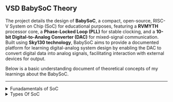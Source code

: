 ## VSD BabySoC Theory


The project details the design of **BabySoC**, a compact, open-source, RISC-V System on Chip (SoC) for educational purposes, featuring a **RVMYTH** processor core, a **Phase-Locked Loop (PLL)** for stable clocking, and a **10-bit Digital-to-Analog Converter (DAC)** for mixed-signal communication. Built using **Sky130 technology**, BabySoC aims to provide a documented platform for learning digital-analog system design by enabling the DAC to convert digital data into analog signals, facilitating interaction with external devices for output.

Below is a basic understanding document of theoretical concepts of my learnings about the BabySoC.

---
<details>
   <summary> Funadamentals of SoC </summary>

   ### 📖 Theory – Fundamentals of SoC

A **System on a Chip (SoC)** is a **single integrated circuit (IC)** that combines multiple electronic components, such as processors, memory, input/output ports, and various functional units like GPUs and modems, into one compact chip. SoCs are foundational to modern electronics, notably in smartphones, tablets, and laptops, because their high integration:  

- Reduces device size 📏  
- Decreases power consumption ⚡  
- Optimizes performance by shortening signal paths 🚀  
- Offers significant cost benefits 💰  

### 🛠 What SoC Includes

1. **Central Processing Unit (CPU):**  
   The "brain" of the SoC, responsible for executing instructions and managing tasks for the overall system 🧠

2. **Memory:**  
   Includes on-chip RAM **(Random Access Memory)** for temporary data storage and ROM **(Read-Only Memory)** for permanent system instructions and firmware 💾

3. **Input/Output (I/O) Interfaces:**  
   Allows the SoC to communicate with other devices and components, such as USB, SPI, and I2C 🔌

4. **Power Management Units:**  
   Circuits designed to manage and optimize the power consumption of the entire system, crucial for battery-powered devices 🔋

5. **Digital Signal Processor (DSP):**  
   Optimized for signal processing tasks, such as data collection, processing, and decoding images 🎵📷

6. **Connectivity Modules:**  
   Integrated components for wireless communication, such as Wi-Fi and Bluetooth 🌐

---

### ✨ Benefits of SoCs

1. **Miniaturization:** Enables smaller and more portable electronic devices 📱  
2. **Performance:** Reduced distances between components on a single chip improve signal integrity and speed ⚡  
3. **Power Efficiency:** Highly integrated designs often lead to lower overall power consumption 🔋  
4. **Cost-Effectiveness:** Mass production of a single complex chip can be more economical than manufacturing and assembling many separate chips 💰  
5. **Customization:** SoCs can be tailored with specific components to meet the unique requirements of different electronic systems 🎯  

---

### 🌍 Where You Can Find SoCs

SoCs are used in a vast array of devices:  

1. **Mobile Devices:** Smartphones and tablets heavily rely on SoCs for their compact design and diverse functionality 📱  
2. **Computers:** Used in laptops and desktops to integrate essential components 💻  
3. **Automotive Systems:** Improving processing power and connectivity in modern vehicles 🚗  
4. **Wearable Devices:** Essential for integrating powerful computing into small, wearable form factors ⌚  
5. **Medical Devices:** Enhancing processing capabilities in patient monitoring and diagnostic equipment 🏥  

---

### 🔹 Examples of Popular SoCs

1. **Apple A-series:** The processor at the core of iPhones, such as the A15 Bionic or A16 Bionic 🍏  
2. **Apple M-series:** Powerful SoCs found in modern MacBooks and iPads, like the M1 or M2 💻  
3. **Qualcomm Snapdragon:** Prevalent in many Android phones and gaming devices 🐉  
4. **Samsung Exynos:** Samsung's proprietary SoC, found in some Galaxy phones and other devices 📱  
5. **MediaTek:** Another major SoC manufacturer, with chips integrated into a variety of consumer electronic devices 🎛

</details>

<details>
<summary> Types Of SoC </summary>


### 1. Microcontroller-based SoCs

These SoCs are engineered for low-power consumption and executing simple, dedicated control functions.

Core: Built around a microcontroller (MCU).

Purpose: Designed for simple control tasks where minimal processing and maximum battery life are required.

Applications: Ideal for loT devices, small sensors, basic home appliances, and embedded automotive systems.

Key Advantage: Exceptional power efficiency and highly optimized for repetitive, real-time control loops.

### 2. Microprocessor-based SoCs

These architectures are designed for handling complex tasks, running full operating systems, and managing extensive data processing.

Core: Features a powerful microprocessor (MPU).

Purpose: To manage multiple concurrent tasks and support complex, interactive applications.

Applications: Commonly found in smartphones, tablets, and advanced single-board computers that require high computational power.

Key Advantage: Higher processing capability necessary for demanding, data-intensive, and interactive user experiences.

### 3. Application-Specific SoCs (ASICs)

These SoCs are custom-designed for maximum efficiency and speed in one specific, high-performance area.


Core: Highly specialized logic and accelerated computing blocks.

Purpose: Optimized for single-domain tasks that require massive parallel processing or extreme throughput.

Applications: Graphics Processing Units (GPUs), AI/Machine Learning accelerators, high-speed network processors, and custom industrial controllers.

Key Advantage: Achieves superior performance and energy efficiency for its specific task compared to general-purpose architectures.


</detalis>




<details>

<summary>VSD BabySoC</summary>

### 🧠 VSDBabySoC Overview

* BabySoC is a small, open-source System-on-Chip (SoC) built using the RISC-V architecture.

* Designed to test 3 open-source IP cores — CPU, PLL, and DAC — and analyze their analog behavior.

* Built for learning SoC integration of digital and analog blocks.



---

### ⚙️ Key Components

1. **CPU – RVMYTH**

* 32-bit RISC-V based microprocessor core developed by VSD Corp.

* Implements RV32I instruction set (basic integer instructions).

* Pipeline stages: IF → ID → EX → MEM → WB.

* Receives clock from PLL and communicates externally via SPI interface.

* Output is sent to DAC for analog conversion.

* Runs at 1.8V for low power consumption.



---

2. **Clock Generator – 8x PLL**

PLL (Phase-Locked Loop) generates a high-frequency clock from a slower reference clock.

Main parts:

* Phase Detector: Compares input and output phases.

* Loop Filter: Removes unwanted noise.

* VCO: Generates clock controlled by input voltage.

* Feedback Divider: Divides frequency by 8 (8x PLL → output = 8× input frequency).


**Purpose:**

* Multiplies clock frequency for high-speed SoC operations.

* Distributes clean, stable clock signals across the chip.

* Reduces jitter and noise for reliable performance.




---

3. **Output Interface – 10-bit DAC**

* DAC (Digital-to-Analog Converter) converts digital signals into continuous analog output.

* Acts as a bridge between the digital CPU output and real-world analog devices.

**Key Features:**

* Resolution: 10-bit → 1024 output levels.

* Speed: Determines how fast conversions occur (sample rate).


* Used here for analog signal output of CPU data.



---

### ⚡ Power & Mixed-Signal Design

* Mixed-signal SoC: Combines digital (RVMYTH) and analog (PLL + DAC) components.

* Operates at multiple voltages —

>> 1.8V → RVMYTH (digital)

>> 3.3V → DAC and SPI (analog/peripheral)


* **Level Shifters (LS):**

>> Convert signals between 1.8V and 3.3V domains.

>> Ensure correct communication between digital and analog parts.




---

### 🎓 Why BabySoC is Ideal for Learning

* Simplified SoC with only 3 IP cores – CPU, PLL, DAC.

* Demonstrates key SoC integration challenges like:

* Clock generation and synchronization

* Mixed voltage operation

* Digital–analog interfacing


Completely open-source – all IPs are transparent and editable.

Great for understanding real-world SoC design concepts in a clean, educational setup.